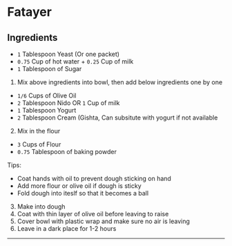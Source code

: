 
# Fatayer


<!-- ---
title: Basque Burnt Cheescake
category: Baking
description: 
image: basque.jpg
size: 1 10" Cake
time: 1.5 hour
author: Molly Baz
source: https://www.bonappetit.com/recipe/basque-burnt-cheesecake
veggie: ✓
sweet: ✓
--- -->

## Ingredients

* `1` Tablespoon Yeast (Or one packet)
* `0.75` Cup of hot water + `0.25` Cup of milk
* `1` Tablespoon of Sugar

1. Mix above ingredients into bowl, then add below ingredients one by one

* `1/6` Cups of Olive Oil
* `2` Tablespoon Nido OR `1` Cup of milk
* `1` Tablespoon Yogurt 
* `2` Tablespoon Cream (Gishta, Can subsitute with yogurt if not available

2. Mix in the flour
* `3` Cups of Flour
* `0.75` Tablespoon of baking powder

Tips:
* Coat hands with oil to prevent dough sticking on hand
* Add more flour or olive oil if dough is sticky
* Fold dough into iteslf so that it becomes a ball

3. Make into dough
4. Coat with thin layer of olive oil before leaving to raise
5. Cover bowl with plastic wrap and make sure no air is leaving
6. Leave in a dark place for 1-2 hours


---


